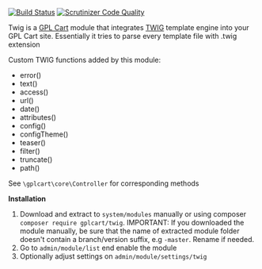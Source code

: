 [![Build Status](https://scrutinizer-ci.com/g/gplcart/twig/badges/build.png?b=master)](https://scrutinizer-ci.com/g/gplcart/twig/build-status/master)
[![Scrutinizer Code Quality](https://scrutinizer-ci.com/g/gplcart/twig/badges/quality-score.png?b=master)](https://scrutinizer-ci.com/g/gplcart/twig/?branch=master)

Twig is a [GPL Cart](https://github.com/gplcart/gplcart) module that integrates [TWIG](https://twig.sensiolabs.org) template engine into your GPL Cart site. Essentially it tries to parse every template file with .twig extension

Custom TWIG functions added by this module:

- error()
- text()
- access()
- url()
- date()
- attributes()
- config()
- configTheme()
- teaser()
- filter()
- truncate()
- path()

See `\gplcart\core\Controller` for corresponding methods

**Installation**

1. Download and extract to `system/modules` manually or using composer `composer require gplcart/twig`. IMPORTANT: If you downloaded the module manually, be sure that the name of extracted module folder doesn't contain a branch/version suffix, e.g `-master`. Rename if needed.
2. Go to `admin/module/list` end enable the module
3. Optionally adjust settings on `admin/module/settings/twig`